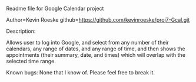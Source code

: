 Readme file for Google Calendar project

Author=Kevin Roeske
github=https://github.com/kevinroeske/proj7-Gcal.git

Description:

Allows user to log into Google, and select from any number of their calendars, any range of dates, and any range of time, and then
shows the appointments (their summary, date, and times) which will overlap with the selected time range.

Known bugs:
None that I know of. Please feel free to break it.
